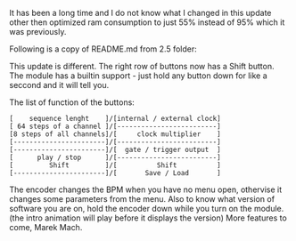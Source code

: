 It has been a long time and I do not know what I changed in this update other then optimized ram consumption to just 55% instead of 95% which it was previously.  
  
Following is a copy of README.md from 2.5 folder:  
  
This update is different.
The right row of buttons now has a Shift button. The module has a builtin support - just hold any button down for like a seccond and it will tell you.

The list of function of the buttons:

```
[    sequence lenght    ]/[internal / external clock]
[ 64 steps of a channel ]/[-------------------------]
[8 steps of all channels]/[     clock multiplier    ]
[-----------------------]/[-------------------------]
[-----------------------]/[  gate / trigger output  ]
[      play / stop      ]/[-------------------------]
[         Shift         ]/[          Shift          ]
[-----------------------]/[       Save / Load       ]
```

The encoder changes the BPM when you have no menu open, othervise it changes some parameters from the menu.
Also to know what version of software you are on, hold the encoder down while you turn on the module. (the intro animation will play before it displays the version)
More features to come, Marek Mach.
